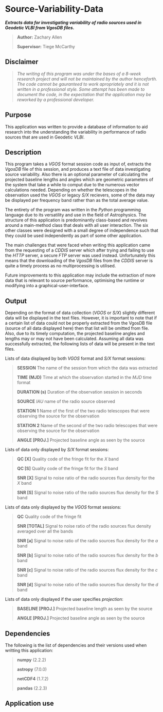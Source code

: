 # Source-Variability-Data

***Extracts data for investigating variability of radio sources used in Geodetic VLBI from VgosDB files.***

> **Author:** Zachary Allen
> 
> **Supervisor:** Tiege McCarthy

## Disclaimer

> *The writing of this program was under the bases of a 8-week research project and will not be maintained by the author henceforth. The code cannot be gauranteed to work apropriately and it is not written in a professional style. Some attempt has been made to document the code, in the expectation that the application may be reworked by a professional developer.*

## Purpose

This application was written to provide a database of information to aid research into the understanding the variability in performance of radio sources that are used in Geodetic *VLBI*. 

## Description

This program takes a *VGOS* format session code as input of, extracts the *VgosDB* file of this session, and produces a text file of data investigating source variability. Also there is an optional parameter of calculating the projected baseline lengths and angles which are geometric parameters of the system that take a while to comput due to the numerous vector calculations needed. Depending on whether the telescopes in the observation used the *VGOS* or legacy *S/X* recievers, some of the data may be displayed per frequency band rather than as the total average value.

The entirety of the program was written in the *Python* programming language due to its versatility and use in the field of Astrophysics. The structure of this application is predominantly class-based and revolves around a main-method class that deals with all user interaction. The six other classes were designed with a small degree of independence such that they could be used independently as part of some other application.

The main challenges that were faced when writing this application came from the requesting of a *CDDIS* server which after trying and failing to use the *HTTP* server, a secure *FTP* server was used instead. Unfortunately this means that the downloading of the *VgosDB* files from the *CDDIS* server is quite a timely process as no multiprocessing is utilised.

Future improvements to this application may include the extraction of more data that is relevant to source performance, optimising the runtime or modifying into a graphical-user-interface.

## Output

Depending on the format of data collection (*VGOS* or *S/X*) slightly different data will be displayed in the text files. However, it is important to note that if a certain list of data could not be properly extracted from the VgosDB file (source of all data displayed here) then that list will be omitted from file. Also, due to its timely computation, the projected baseline angles and lengths may or may not have been calculated. Assuming all data was successfully extracted, the following lists of data will be present in the text files.

Lists of data displayed by both *VGOS* format and *S/X* format sessions:

> **SESSION** The name of the session from which the data was extracted
>
> **TIME (MJD)** Time at which the observation started in the *MJD* time format
>
> **DURATION (s)** Duration of the observation session in seconds
>
> **SOURCE** *IAU* name of the radio source observed
> 
>**STATION 1** Name of the first of the two radio telescopes that were observing the source for the observation
>
> **STATION 2** Name of the second of the two radio telescopes that were observing the source for the observation
>
> **ANGLE [PROJ.]** Projected baseline angle as seen by the source

Lists of data only displayed by *S/X* format sessions:

> **QC [X]** Quality code of the fringe fit for the *X* band
>
> **QC [S]** Quality code of the fringe fit for the *S* band
>
> **SNR [X]** Signal to noise ratio of the radio sources flux density for the *X* band
>
> **SNR [S]** Signal to noise ratio of the radio sources flux density for the *S* band

Lists of data only displayed by the *VGOS* format sessions:

> **QC** Quality code of the fringe fit
>
> **SNR [TOTAL]** Signal to noise ratio of the radio sources flux density averaged over all the bands
>
> **SNR [a]** Signal to noise ratio of the radio sources flux density for the *a* band
>
> **SNR [b]** Signal to noise ratio of the radio sources flux density for the *b* band
>
> **SNR [c]** Signal to noise ratio of the radio sources flux density for the *c* band
>
> **SNR [d]** Signal to noise ratio of the radio sources flux density for the *d* band

Lists of data only displayed if the user specifies *projection*:

> **BASELINE [PROJ.]** Projected baseline length as seen by the source
>
> **ANGLE [PROJ.]** Projected baseline angle as seen by the source

## Dependencies

The following is the list of dependencies and their versions used when writting this application:

> **numpy** (2.2.2)
>
> **astropy** (7.0.0)
>
> **netCDF4** (1.7.2)
>
> **pandas** (2.2.3)

## Application use











